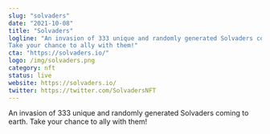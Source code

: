 ```yaml
---
slug: "solvaders"
date: "2021-10-08"
title: "Solvaders"
logline: "An invasion of 333 unique and randomly generated Solvaders coming to earth.
Take your chance to ally with them!"
cta: "https://solvaders.io/"
logo: /img/solvaders.png
category: nft
status: live
website: https://solvaders.io/
twitter: https://twitter.com/SolvadersNFT
---
```


An invasion of 333 unique and randomly generated Solvaders coming to earth.
Take your chance to ally with them!
